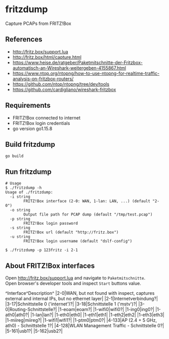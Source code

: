 # fritzdump
Capture PCAPs from FRITZ!Box

## References
* http://fritz.box/support.lua
* http://fritz.box/html/capture.html
* https://www.heise.de/ratgeber/Paketmitschnitte-der-Fritzbox-automatisch-an-Wireshark-weitergeben-4155867.html
* https://www.ntop.org/ntopng/how-to-use-ntopng-for-realtime-traffic-analysis-on-fritzbox-routers/
* https://github.com/ntop/ntopng/tree/dev/tools
* https://github.com/cardigliano/wireshark-fritzbox

## Requirements
* FRITZ!Box connected to internet
* FRITZ!Box login credentials
* go version go1.15.8

## Build fritzdump
```
go build
```

## Run fritzdump
```
# Usage
$ ./fritzdump -h
Usage of ./fritzdump:
  -i string
    	FRITZ!Box interface (2-0: WAN, 1-lan: LAN, ...) (default "2-0")
  -o string
    	Output file path for PCAP dump (default "/tmp/test.pcap")
  -p string
    	FRITZ!Box login password
  -s string
    	FRITZ!Box url (default "http://fritz.box")
  -u string
    	FRITZ!Box login username (default "dslf-config")

$ ./fritzdump -p 123fritz -i 2-1
```

## About FRITZ!Box interfaces
Open http://fritz.box/support.lua and navigate to `Paketmitschnitte`.  
Open browser's developer tools and inspect `Start` buttons value.  

^Interface^Description^
|2-0|WAN, but not found with inspect, captures external and internal IPs, but no ethernet layer|
|2-1|Internetverbindung?|
|3-17|Schnittstelle 0 ('internet')?|
|3-18|Schnittstelle 1 ('mstv')?|
|3-0|Routing-Schnittstelle?|
|1-eoam|eoam?|
|1-wifi0|wifi0?|
|1-ing0|ing0?|
|1-ath0|ath0?|
|1-lan|lan?|
|1-eth0|eth0|
|1-eth1|eth1|
|1-eth2|eth2|
|1-eth3|eth3|
|1-miireg|miireg?|
|1-wifi1|wifi1?|
|1-ptm0|ptm0?|
|4-133|AP (2.4 + 5 GHz, ath0) - Schnittstelle 1?|
|4-128|WLAN Management Traffic - Schnittstelle 0?|
|5-161|usb1?|
|5-162|usb2?|
